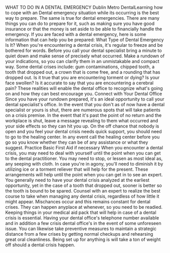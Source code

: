 
WHAT TO DO IN A DENTAL EMERGENCY
Dublin Metro DentalLearning how to cope with an Dental emergency situation while its occurring is the best way to prepare. The same is true for dental emergencies. There are many things you can do to prepare for it, such as making sure you have good insurance or that the money is set aside to be able to financially handle the emergency. If you are faced with a dental emergency, here is some information that can help you be prepared:
What Type of Dental Emergency Is It?
When you're encountering a dental crisis, it's regular to freeze and be bothered for words. Before you call your dental specialist bring a minute to quiet down and make sense of precisely what occurred. Make a rundown of your indications, so you can clarify them in an unmistakable and compact way. Some dental crises include: gum contaminations, chipped tooth, a tooth that dropped out, a crown that is come free, and a rounding that has dropped out. Is it true that you are encountering torment or dying? Is your face swollen? Is it accurate to say that you are encountering a cerebral pain? These realities will enable the dental office to recognize what's going on and how they can best encourage you.
Connect with Your Dental Office
Since you have your rundown prepared, it's an ideal opportunity to call your dental specialist's office. In the event that you don't as of now have a dental specialist or yours is shut, there are numerous spots that will take patients on a crisis premise. In the event that it's past the point of no return and the workplace is shut, leave a message revealing to them what occurred and your side effects so they can hit you up. On the off chance that nobody is open and you feel your dental crisis needs quick support, you should need to go to the healing center. In any event call the healing center before you go so you know whether they can be of any assistance or what they suggest.
Practice Basic First Aid if necessary
When you encounter a dental crisis, you may need to deal with yourself until the point when you can get to the dental practitioner. You may need to stop, or lessen as most ideal as, any seeping with cloth. In case you're in agony, you'll need to diminish it by utilizing ice or a torment reliever that will help for the present. These arrangements will help until the point when you can get in to see an expert. You generally need to have your dental crisis analyzed at the earliest opportunity, yet in the case of a tooth that dropped out, sooner is better so the tooth is bound to be spared. Counsel with an expert to realize the best course to take when managing any dental crisis, regardless of how little it might appear.
Mischances occur and this remains constant for dental crises. They can happen anyplace at whenever, so you need to be readied. Keeping things in your medical aid pack that will help in case of a dental crisis is essential. Having your dental office's telephone number available and in addition a few crisis dental office's in the event of some unforeseen issue. You can likewise take preventive measures to maintain a strategic distance from a few crises by getting normal checkups and rehearsing great oral cleanliness. Being set up for anything is will take a ton of weight off should a dental crisis happen.
